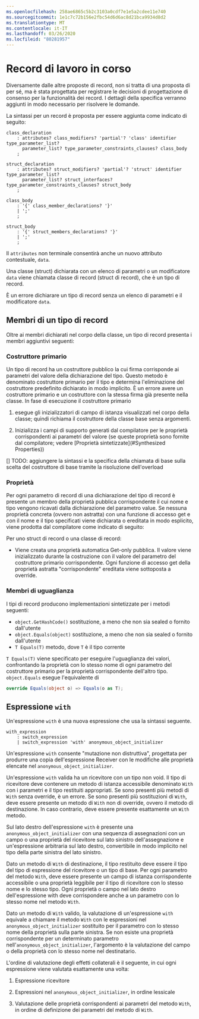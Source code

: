 ```yaml
---
ms.openlocfilehash: 258ae6865c5b2c3103a0cdf7e1e5a2cdee11e740
ms.sourcegitcommit: 1e1c7c72b156e2fbc54d6d6ac8d21bca9934d8d2
ms.translationtype: MT
ms.contentlocale: it-IT
ms.lasthandoff: 03/26/2020
ms.locfileid: "80281957"
---
```

# <a name="records-work-in-progress"></a>Record di lavoro in corso

Diversamente dalle altre proposte di record, non si tratta di una proposta di per sé, ma è stata progettata per registrare le decisioni di progettazione di consenso per la funzionalità dei record. I dettagli della specifica verranno aggiunti in modo necessario per risolvere le domande.

La sintassi per un record è proposta per essere aggiunta come indicato di seguito:

```antlr
class_declaration
    : attributes? class_modifiers? 'partial'? 'class' identifier type_parameter_list?
      parameter_list? type_parameter_constraints_clauses? class_body
    ;

struct_declaration
    : attributes? struct_modifiers? 'partial'? 'struct' identifier type_parameter_list?
      parameter_list? struct_interfaces? type_parameter_constraints_clauses? struct_body
    ;

class_body
    : '{' class_member_declarations? '}'
    | ';'
    ;

struct_body
    : '{' struct_members_declarations? '}'
    | ';'
    ;
```

Il `attributes` non terminale consentirà anche un nuovo attributo contestuale, `data`.

Una classe (struct) dichiarata con un elenco di parametri o un modificatore `data` viene chiamata classe di record (struct di record), che è un tipo di record.

È un errore dichiarare un tipo di record senza un elenco di parametri e il modificatore `data`.

## <a name="members-of-a-record-type"></a>Membri di un tipo di record

Oltre ai membri dichiarati nel corpo della classe, un tipo di record presenta i membri aggiuntivi seguenti:

### <a name="primary-constructor"></a>Costruttore primario

Un tipo di record ha un costruttore pubblico la cui firma corrisponde ai parametri del valore della dichiarazione del tipo. Questo metodo è denominato costruttore primario per il tipo e determina l'eliminazione del costruttore predefinito dichiarato in modo implicito. È un errore avere un costruttore primario e un costruttore con la stessa firma già presente nella classe.
In fase di esecuzione il costruttore primario 

1. esegue gli inizializzatori di campo di istanza visualizzati nel corpo della classe; quindi richiama il costruttore della classe base senza argomenti.

1. Inizializza i campi di supporto generati dal compilatore per le proprietà corrispondenti ai parametri del valore (se queste proprietà sono fornite dal compilatore; vedere [Proprietà sintetizzate](#Synthesized Properties))


[] TODO: aggiungere la sintassi e la specifica della chiamata di base sulla scelta del costruttore di base tramite la risoluzione dell'overload

### <a name="properties"></a>Proprietà

Per ogni parametro di record di una dichiarazione del tipo di record è presente un membro della proprietà pubblica corrispondente il cui nome e tipo vengono ricavati dalla dichiarazione del parametro value. Se nessuna proprietà concreta (ovvero non astratta) con una funzione di accesso get e con il nome e il tipo specificati viene dichiarata o ereditata in modo esplicito, viene prodotta dal compilatore come indicato di seguito:

Per uno struct di record o una classe di record:

* Viene creata una proprietà automatica Get-only pubblica. Il valore viene inizializzato durante la costruzione con il valore del parametro del costruttore primario corrispondente. Ogni funzione di accesso get della proprietà astratta "corrispondente" ereditata viene sottoposta a override.

### <a name="equality-members"></a>Membri di uguaglianza

I tipi di record producono implementazioni sintetizzate per i metodi seguenti:

* `object.GetHashCode()` sostituzione, a meno che non sia sealed o fornito dall'utente
* `object.Equals(object)` sostituzione, a meno che non sia sealed o fornito dall'utente
* `T Equals(T)` metodo, dove `T` è il tipo corrente

`T Equals(T)` viene specificato per eseguire l'uguaglianza dei valori, confrontando la proprietà con lo stesso nome di ogni parametro del costruttore primario per la proprietà corrispondente dell'altro tipo.
`object.Equals` esegue l'equivalente di

```C#
override Equals(object o) => Equals(o as T);
```

## <a name="with-expression"></a>Espressione `with`

Un'espressione `with` è una nuova espressione che usa la sintassi seguente.

```antlr
with_expression
    : switch_expression
    | switch_expression 'with' anonymous_object_initializer
```

Un'espressione `with` consente "mutazione non distruttiva", progettata per produrre una copia dell'espressione Receiver con le modifiche alle proprietà elencate nel `anonymous_object_initializer`.

Un'espressione `with` valida ha un ricevitore con un tipo non void. Il tipo di ricevitore deve contenere un metodo di istanza accessibile denominato `With` con i parametri e il tipo restituiti appropriati. Se sono presenti più metodi di `With` senza override, è un errore. Se sono presenti più sostituzioni di `With`, deve essere presente un metodo di `With` non di override, ovvero il metodo di destinazione. In caso contrario, deve essere presente esattamente un `With` metodo.

Sul lato destro dell'espressione `with` è presente una `anonymous_object_initializer` con una sequenza di assegnazioni con un campo o una proprietà del ricevitore sul lato sinistro dell'assegnazione e un'espressione arbitraria sul lato destro, convertibile in modo implicito nel tipo della parte sinistra del lato sinistro.

Dato un metodo di `With` di destinazione, il tipo restituito deve essere il tipo del tipo di espressione del ricevitore o un tipo di base. Per ogni parametro del metodo `With`, deve essere presente un campo di istanza corrispondente accessibile o una proprietà leggibile per il tipo di ricevitore con lo stesso nome e lo stesso tipo. Ogni proprietà o campo nel lato destro dell'espressione with deve corrispondere anche a un parametro con lo stesso nome nel metodo `With`.

Dato un metodo di `With` valido, la valutazione di un'espressione `with` equivale a chiamare il metodo `With` con le espressioni nel `anonymous_object_initializer` sostituito per il parametro con lo stesso nome della proprietà sulla parte sinistra. Se non esiste una proprietà corrispondente per un determinato parametro nell'`anonymous_object_initializer`, l'argomento è la valutazione del campo o della proprietà con lo stesso nome nel destinatario.

L'ordine di valutazione degli effetti collaterali è il seguente, in cui ogni espressione viene valutata esattamente una volta:

1. Espressione ricevitore

2. Espressioni nel `anonymous_object_initializer`, in ordine lessicale

3. Valutazione delle proprietà corrispondenti ai parametri del metodo `With`, in ordine di definizione dei parametri del metodo di `With`.